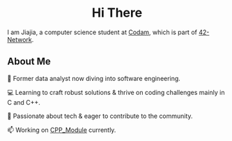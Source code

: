 <h1 align="center">Hi There</h1>

I am Jiajia, a computer science student at [Codam](https://www.codam.nl/), which is part of [42-Network](https://www.42network.org/).

## About Me
👋 Former data analyst now diving into software engineering.

💻 Learning to craft robust solutions & thrive on coding challenges mainly in C and C++.

🌟 Passionate about tech & eager to contribute to the community.

📫 Working on [CPP_Module](https://github.com/ilovecjj1127/cpp_module) currently.
